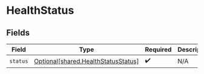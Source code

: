 # HealthStatus


## Fields

| Field                                                                                | Type                                                                                 | Required                                                                             | Description                                                                          |
| ------------------------------------------------------------------------------------ | ------------------------------------------------------------------------------------ | ------------------------------------------------------------------------------------ | ------------------------------------------------------------------------------------ |
| `status`                                                                             | [Optional[shared.HealthStatusStatus]](undefined/models/shared/healthstatusstatus.md) | :heavy_check_mark:                                                                   | N/A                                                                                  |
